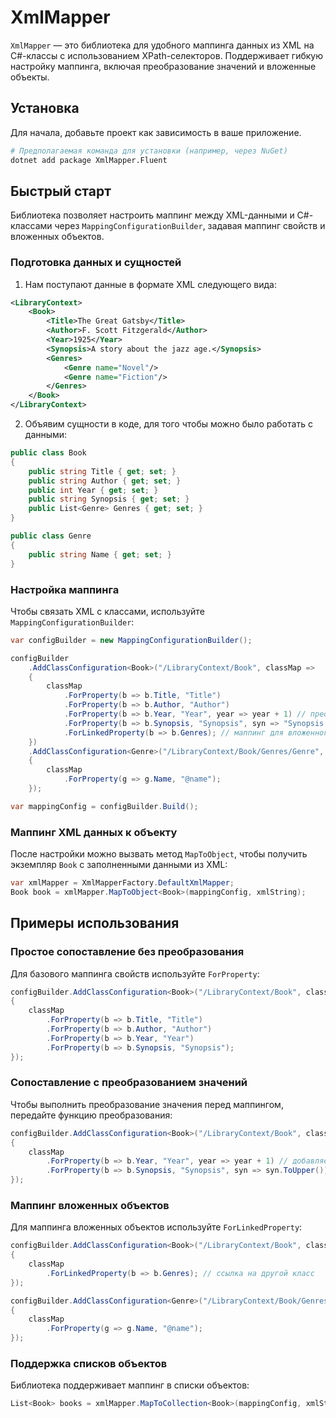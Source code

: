 # XmlMapper

`XmlMapper` — это библиотека для удобного маппинга данных из XML на C#-классы с использованием XPath-селекторов. Поддерживает гибкую настройку маппинга, включая преобразование значений и вложенные объекты.

## Установка

Для начала, добавьте проект как зависимость в ваше приложение.

```bash
# Предполагаемая команда для установки (например, через NuGet)
dotnet add package XmlMapper.Fluent
```

## Быстрый старт

Библиотека позволяет настроить маппинг между XML-данными и C#-классами через `MappingConfigurationBuilder`, задавая маппинг свойств и вложенных объектов.

### Подготовка данных и сущностей

1. Нам поступают данные в формате XML следующего вида:
```xml
<LibraryContext>
    <Book>
        <Title>The Great Gatsby</Title>
        <Author>F. Scott Fitzgerald</Author>
        <Year>1925</Year>
        <Synopsis>A story about the jazz age.</Synopsis>
        <Genres>
            <Genre name="Novel"/>
            <Genre name="Fiction"/>
        </Genres>
    </Book>
</LibraryContext>
```
2. Объявим сущности в коде, для того чтобы можно было работать с данными:
```csharp
public class Book
{
    public string Title { get; set; }
    public string Author { get; set; }
    public int Year { get; set; }
    public string Synopsis { get; set; }
    public List<Genre> Genres { get; set; }
}

public class Genre
{
    public string Name { get; set; }
}

```

### Настройка маппинга
Чтобы связать XML с классами, используйте `MappingConfigurationBuilder`:
```csharp
var configBuilder = new MappingConfigurationBuilder();

configBuilder
    .AddClassConfiguration<Book>("/LibraryContext/Book", classMap =>
    {
        classMap
            .ForProperty(b => b.Title, "Title")
            .ForProperty(b => b.Author, "Author")
            .ForProperty(b => b.Year, "Year", year => year + 1) // преобразование значения
            .ForProperty(b => b.Synopsis, "Synopsis", syn => "Synopsis: " + syn)
            .ForLinkedProperty(b => b.Genres); // маппинг для вложенного списка
    })
    .AddClassConfiguration<Genre>("/LibraryContext/Book/Genres/Genre", classMap =>
    {
        classMap
            .ForProperty(g => g.Name, "@name");
    });

var mappingConfig = configBuilder.Build();
```

### Маппинг XML данных к объекту
После настройки можно вызвать метод `MapToObject`, чтобы получить экземпляр `Book` с заполненными данными из XML:
```csharp
var xmlMapper = XmlMapperFactory.DefaultXmlMapper;
Book book = xmlMapper.MapToObject<Book>(mappingConfig, xmlString);
```

## Примеры использования
### Простое сопоставление без преобразования
Для базового маппинга свойств используйте `ForProperty`:
```csharp
configBuilder.AddClassConfiguration<Book>("/LibraryContext/Book", classMap =>
{
    classMap
        .ForProperty(b => b.Title, "Title")
        .ForProperty(b => b.Author, "Author")
        .ForProperty(b => b.Year, "Year")
        .ForProperty(b => b.Synopsis, "Synopsis");
});
```

### Сопоставление с преобразованием значений
Чтобы выполнить преобразование значения перед маппингом, передайте функцию преобразования:
```csharp
configBuilder.AddClassConfiguration<Book>("/LibraryContext/Book", classMap =>
{
    classMap
        .ForProperty(b => b.Year, "Year", year => year + 1) // добавляет 1 к году
        .ForProperty(b => b.Synopsis, "Synopsis", syn => syn.ToUpper()); // переводим в верхний регистр
});
```

### Маппинг вложенных объектов
Для маппинга вложенных объектов используйте `ForLinkedProperty`:

```csharp
configBuilder.AddClassConfiguration<Book>("/LibraryContext/Book", classMap =>
{
    classMap
        .ForLinkedProperty(b => b.Genres); // ссылка на другой класс
});

configBuilder.AddClassConfiguration<Genre>("/LibraryContext/Book/Genres/Genre", classMap =>
{
    classMap
        .ForProperty(g => g.Name, "@name");
});
```

### Поддержка списков объектов
Библиотека поддерживает маппинг в списки объектов:
```csharp
List<Book> books = xmlMapper.MapToCollection<Book>(mappingConfig, xmlString);
```